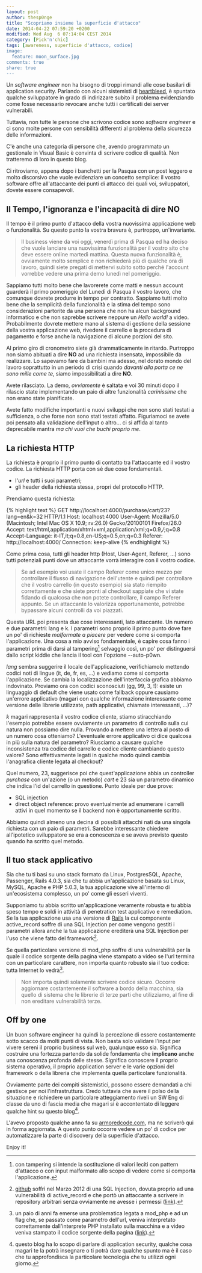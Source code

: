 ```yaml
---
layout: post
author: thesp0nge
title: "Scopriamo insieme la superficie d'attacco"
date: 2014-04-22 07:59:20 +0200
modified: Wed Aug  6 07:14:04 CEST 2014
category: [Pick'n'chic]
tags: [awareness, superficie d'attacco, codice]
image:
  feature: moon_surface.jpg
comments: true
share: true
---
```


Un _software engineer_ non ha bisogno di troppi rimandi alle cose basilari di
application security. Parlando con alcuni sistemisti di
[heartbleed](http://codiceinsicuro.itblog/heartbleed-parte-2-chiacchierata-da-pub-ma-tecnica-questa-volta),
è spuntato qualche sviluppatore in grado di indirizzare subito il problema
evidenziando come fosse necessario revocare anche tutti i certificati dei
server vulnerabili.

Tuttavia, non tutte le persone che scrivono codice sono _software engineer_ e
ci sono molte persone con sensibilità differenti al problema della sicurezza
delle informazioni.

C'è anche una categoria di persone che, avendo programmato un gestionale in
Visual Basic è convinta di scrivere codice di qualità. Non tratteremo di loro
in questo blog.

Ci ritroviamo, appena dopo i banchetti per la Pasqua con un post leggero e
molto discorsivo che vuole evidenziare un concetto semplice: il vostro software
offre all'attaccante dei punti di attacco dei quali voi, sviluppatori, dovete
essere consapevoli.

## Il Tempo, l'ignoranza e l'incapacità di dire NO

Il tempo è il primo punto d'attacco della vostra nuovissima applicazione web o
funzionalità. Su questo punto la vostra bravura è, purtroppo, un'invariante.

> Il business viene da voi oggi, venerdì prima di Pasqua ed ha deciso che vuole
> lanciare una nuovissima funzionalità per il vostro sito che deve essere
> online martedì mattina. Questa nuova funzionalità è, ovviamente molto
> semplice e non richiederà più di qualche ora di lavoro, quindi siete pregati
> di mettervi subito sotto perché l'account vorrebbe vedere una prima demo
> lunedì nel pomeriggio.

Sappiamo tutti molto bene che lavorerete come matti e nessun account guarderà
il primo pomeriggio del Lunedì di Pasqua il vostro lavoro, che comunque dovrete
produrre in tempo per contratto. Sappiamo tutti molto bene che la semplicità
della funzionalità e la stima del tempo sono considerazioni partorite da una
persona che non ha alcun background informatico e che non saprebbe scrivere
neppure un _Hello world!_ a video. Probabilmente dovrete mettere mano al
sistema di gestione della sessione della vostra applicazione web, rivedere il
carrello e la procedura di pagamento e forse anche la navigazione di alcune
porzioni del sito.

Al primo giro di cronometro siete già drammaticamente in ritardo. Purtroppo non
siamo abituati a dire **NO** ad una richiesta insensata, impossibile da
realizzare. Lo sapevamo fare da bambini ma adesso, nel dorato mondo del lavoro
soprattutto in un periodo di crisi quando _davanti alla porta ce ne sono mille
come te_, siamo impossibilitati a dire **NO**.

Avete rilasciato. La demo, _ovviamente_ è saltata e voi 30 minuti dopo il
rilascio state implementando un paio di altre funzionalità _carinissime_ che
non erano state pianificate.

Avete fatto modifiche importanti e nuovi sviluppi che non sono stati testati a
sufficienza, o che forse non sono stati testati affatto. Figuriamoci se avete
poi pensato alla validazione dell'input o altro... ci si affida al tanto
deprecabile mantra _ma chi vuoi che buchi proprio me_.

## La richiesta HTTP

La richiesta è proprio il primo punto di contatto tra l'attaccante ed il vostro codice. La richiesta HTTP porta con sé due cose fondamentali.

* l'_url_ e tutti i suoi parametri;
* gli header della richiesta stessa, propri del protocollo HTTP.

Prendiamo questa richiesta:

{% highlight text %}
GET http://localhost:4000/purchase/cart/23?lang=en&k=32 HTTP/1.1
Host: localhost:4000
User-Agent: Mozilla/5.0 (Macintosh; Intel Mac OS X 10.9; rv:26.0) Gecko/20100101 Firefox/26.0
Accept: text/html,application/xhtml+xml,application/xml;q=0.9,*/*;q=0.8
Accept-Language: it-IT,it;q=0.8,en-US;q=0.5,en;q=0.3
Referer: http://localhost:4000/
Connection: keep-alive
{% endhighlight %}

Come prima cosa, tutti gli header http (Host, User-Agent, Referer, ...) sono
tutti potenziali punti dove un attaccante vorrà interagire con il vostro
codice.

> Se ad esempio voi usate il campo Referer come unico mezzo per controllare il
> flusso di navigazione dell'utente e quindi per controllare che il vostro
> carrello (in questo esempio) sia stato riempito correttamente e che siete
> pronti al checkout sappiate che vi state fidando di qualcosa che non potete
> controllare, il campo Referer appunto. Se un attaccante lo valorizza
> opportunamente, potrebbe bypassare alcuni controlli da voi piazzati.

Questa URL poi presenta due cose interessanti, lato attaccante. Un numero e due
parametri: lang e k. I parametri sono proprio il primo punto dove fare un po'
di richieste _malformate a piacere_ per vedere come si comporta l'applicazione.
Una cosa a mio avviso fondamentale, è capire cosa fanno i parametri prima di
darsi al tampering[^1] selvaggio così, un po' per distinguersi dallo script
kiddie che lancia il tool con l'opzione --auto-p0wn.

_lang_ sembra suggerire il locale dell'applicazione, verifichiamolo mettendo
codici noti di lingue (it, de, fr, es, ...) e vediamo come si comporta
l'applicazione. Se cambia la localizzazione dell'interfaccia grafica abbiamo
indovinato. Proviamo ora con codici sconosciuti (gg, 99, 3, !): esiste un
linguaggio di default che viene usato come fallback oppure causiamo un'errore
applicativo (magari con qualche informazione interessante come versione delle
librerie utilizzate, path applicativi, chiamate interessanti, ...)?

_k_ magari rappresenta il vostro codice cliente, stiamo stiracchiando l'esempio
potrebbe essere ovviamente un parametro di controllo sulla cui natura non
possiamo dire nulla. Provando a mettere una lettera al posto di un numero cosa
otteniamo? L'eventuale errore applicativo ci dice qualcosa in più sulla natura
del parametro? Riusciamo a causare qualche inconsistenza tra codice del
carrello e codice cliente cambiando questo valore? Sono effettivamente legati
in qualche modo quindi cambia l'anagrafica cliente legata al checkout?

Quel numero, 23, suggerisce poi che quest'applicazione abbia un controller
_purchase_ con un'azione (o un metodo) _cart_ e 23 sia un parametro dinamico
che indica l'id del carrello in questione. Punto ideale per due prove:

* SQL injection
* direct object reference: provo eventualmente ad enumerare i carrelli attivi
in quel momento se il backend non è opportunamente scritto.

Abbiamo quindi almeno una decina di possibili attacchi nati da una singola
richiesta con un paio di parametri. Sarebbe interessante chiedere all'ipotetico
sviluppatore se era a conoscenza e se aveva previsto questo quando ha scritto
quel metodo.

## Il tuo stack applicativo

Sia che tu ti basi su uno stack formato da Linux, PostgresSQL, Apache,
Passenger, Rails 4.0.3, sia che tu abbia un'applicazione basata su Linux,
MySQL, Apache e PHP 5.0.3, la tua applicazione vive all'interno di
un'ecosistema complesso, un po' come gli esseri viventi.

Supponiamo tu abbia scritto un'applicazione veramente robusta e tu abbia speso
tempo e soldi in attività di penetration test applicativo e remediation. Se la
tua applicazione usa una versione di [Rails](http://rubyonrails.org) la cui
componente active\_record soffre di una SQL Injection per come vengono gestiti
i parametri allora anche la tua applicazione erediterà una SQL Injection per
l'uso che viene fatto del framework[^2].

Se quella particolare versione di mod\_php soffre di una vulnerabilità per la
quale il codice sorgente della pagina viene stampato a video se l'url termina
con un particolare carattere, non importa quanto robusto sia il tuo codice:
tutta Internet lo vedrà[^3].

> Non importa quindi solamente scrivere codice sicuro. Occorre aggiornare
> costantemente il software a bordo della macchina, sia quello di sistema che
> le librerie di terze parti che utilizziamo, al fine di non ereditare
> vulnerabilità terze.

## Off by one

Un buon software engineer ha quindi la percezione di essere costantemente sotto
scacco da molti punti di vista. Non basta solo validare l'input per vivere
sereni il proprio business sul web, qualunque esso sia. Significa costruire una
fortezza partendo da solide fondamenta che **implicano** anche una conoscenza
profonda delle stesse. Significa conoscere il proprio sistema operativo, il
proprio application server e le varie opzioni del framework o della libreria
che implementa quella particolare funzionalità.

Ovviamente parte dei compiti sistemistici, possono essere demandati a chi
gestisce per noi l'infrastruttura. Credo tuttavia che avere il polso della
situazione e richiedere un particolare atteggiamento riveli un SW Eng di classe
da uno di fascia media che magari si è accontentato di leggere qualche hint su
questo blog[^4].

L'avevo proposto qualche anno fa su [armoredcode.com](http://armoredcode.com),
ma ne scriverò qui in forma aggiornata. A questo punto occorre vedere un po' di
codice per automatizzare la parte di discovery della superficie d'attacco.

Enjoy it!

[^1]: con tampering si intende la sostituzione di valori leciti con pattern d'attacco o con input malformato allo scopo di vedere come si comporta l'applicazione.
[^2]: [github](https://github.com) soffrì nel Marzo 2012 di una SQL Injection, dovuta proprio ad una vulnerabilità di active\_record e che portò un attaccante a scrivere in repository arbitrari senza ovviamente ne avesse i permessi ([link](http://www.extremetech.com/computing/120981-github-hacked-millions-of-projects-at-risk-of-being-modified-or-deleted)).
[^3]: un paio di anni fa emerse una problematica legata a mod\_php e ad un flag che, se passato come parametro dell'url, veniva interpretato correttamente dall'interprete PHP installato sulla macchina e a video veniva stampato il codice sorgente della pagina ([link](http://www.kb.cert.org/vuls/id/520827)).
[^4]: questo blog ha lo scopo di parlare di application security, qualche cosa magari te la potrà insegnare o ti potrà dare qualche spunto ma è il caso che tu approfondisca la particolare tecnologia che tu utilizzi ogni giorno.
